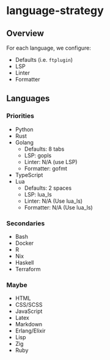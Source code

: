 # language-strategy

## Overview

For each language, we configure:

- Defaults (i.e. `ftplugin`)
- LSP
- Linter
- Formatter

## Languages

### Priorities

- Python
- Rust
- Golang
    - Defaults: 8 tabs
    - LSP: gopls
    - Linter: N/A (use LSP)
    - Formatter: gofmt
- TypeScript
- Lua
    - Defaults: 2 spaces
    - LSP: lua_ls
    - Linter: N/A (Use lua_ls)
    - Formatter: N/A (Use lua_ls)

### Secondaries

- Bash
- Docker
- R
- Nix
- Haskell
- Terraform

### Maybe

- HTML
- CSS/SCSS
- JavaScript
- Latex
- Markdown
- Erlang/Elixir
- Lisp
- Zig
- Ruby
